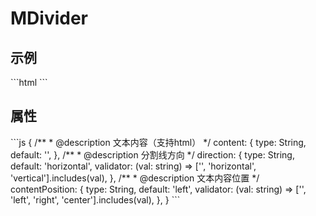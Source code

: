 <div class="text-center">
  <div class="text-4xl -mb-6 m-auto" />
  <h1>MDivider</h1>
</div>

<h2>示例</h2>
```html
<MDivider content="123321" />
```

<h2>属性</h2>
```js
{
  /**
   * @description 文本内容（支持html）
   */
  content: {
    type: String,
    default: '',
  },
  /**
   * @description 分割线方向
   */
  direction: {
    type: String,
    default: 'horizontal',
    validator: (val: string) => ['', 'horizontal', 'vertical'].includes(val),
  },
  /**
   * @description 文本内容位置
   */
  contentPosition: {
    type: String,
    default: 'left',
    validator: (val: string) => ['', 'left', 'right', 'center'].includes(val),
  },
}
```
